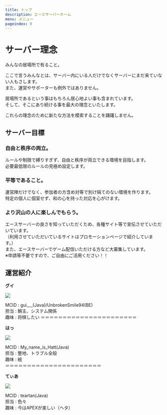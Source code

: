 ```yaml
---
title: トップ
description: エースサーバーホーム
menu: メニュー
pageindex: 0
---
```

# サーバー理念

みんなの居場所で有ること。

ここで言うみんなとは、サーバー内にいる人だけでなくサーバーにまだ来ていない人もさします。\
また、運営やサポーターも例外ではありません。

居場所であるという事はもちろん居心地よい事も含まれています。\
そして、そこにあり続ける事を最大の理念といたします。

これらの理念のために新たな方法を模索することを躊躇しません。

## サーバー目標

### 自由と秩序の両立。

ルールや制限で縛りすぎず、自由と秩序が両立できる環境を目指します。\
必要最低限のルールの見極め設定します。

### 平等であること。

運営陣だけでなく、参加者の方含め対等で別け隔てのない環境を作ります。\
特定の個人に個室せず、和の心を持った対応を心がけます。

### より沢山の人に楽しんでもらう。

エースサーバーの良さを知っていただくため、各種サイト等で宣伝させていただいています。\
（利用させていただいているサイトはプロモーションページで紹介しています。）\
また、エースサーバーでゲーム配信いただける方など大募集しています。\
※申請等不要ですので、ご自由にご活用ください！！

## 運営紹介

**グイ**

![](/img/gui.png)

MCID : gui___(Java)/UnbrokenSmile94(BE)\
担当 : 鯖主、システム関係\
趣味 : 将棋したい
＝＝＝＝＝＝＝＝＝＝＝＝＝＝＝＝＝＝＝＝＝＝

**はっ**

![](/img/hatt.png)

MCID : My_name_is_Hatt(Java)\
担当 : 整地、トラブル全般\
趣味 : 絵\
＝＝＝＝＝＝＝＝＝＝＝＝＝＝＝＝＝＝＝＝＝＝

**てぃあ**

![](/img/tear.png)

MCID : teartan(Java)\
担当 : 色々\
趣味 : 今はAPEXが楽しい（ヘタ）
